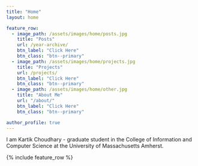 ```yaml
---
title: "Home"
layout: home

feature_row:
  - image_path: /assets/images/home/posts.jpg
    title: "Posts"
    url: /year-archive/
    btn_label: "Click Here"
    btn_class: "btn--primary"
  - image_path: /assets/images/home/projects.jpg
    title: "Projects"
    url: /projects/
    btn_label: "Click Here"
    btn_class: "btn--primary"
  - image_path: /assets/images/home/other.jpg
    title: "About Me"
    url: "/about/"
    btn_label: "Click Here"
    btn_class: "btn--primary"

author_profile: true
---
```


I am Kartik Choudhary - graduate student in the College of Information and Computer Science at the University
of Massachusetts Amherst.

{% include feature_row %}
